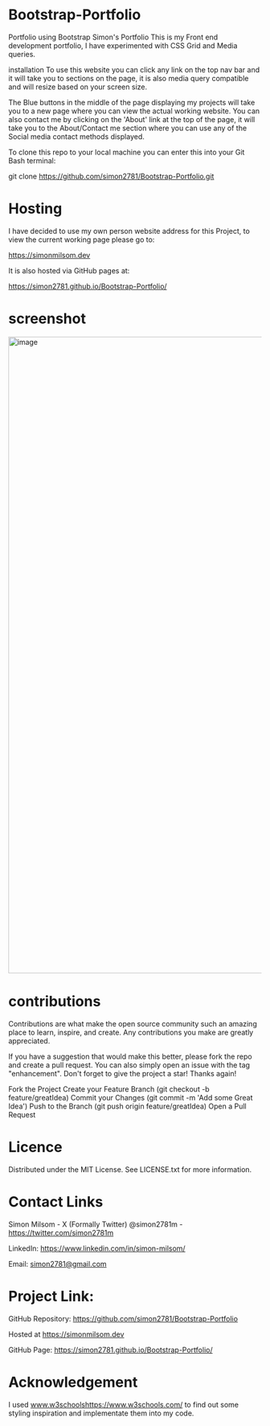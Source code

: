 # Bootstrap-Portfolio
Portfolio using Bootstrap
Simon's Portfolio
This is my Front end development portfolio, I have experimented with CSS Grid and Media queries.

installation
To use this website you can click any link on the top nav bar and it will take you to sections on the page, it is also media query compatible and will resize based on your screen size. 

The Blue buttons in the middle of the page displaying my projects will take you to a new page where you can view the actual working website. You can also contact me by clicking on the 'About' link at the top of the page, it will take you to the About/Contact me section where you can use any of the Social media contact methods displayed.

To clone this repo to your local machine you can enter this into your Git Bash terminal:

git clone https://github.com/simon2781/Bootstrap-Portfolio.git

# Hosting

I have decided to use my own person website address for this Project, to view the current working page please go to:

https://simonmilsom.dev

It is also hosted via GitHub pages at:

https://simon2781.github.io/Bootstrap-Portfolio/


# screenshot

<img width="1267" alt="image" src="https://github.com/simon2781/Bootstrap-Portfolio/assets/131234378/94ac771e-2a34-4f60-8ab8-1185993ea488">


# contributions
Contributions are what make the open source community such an amazing place to learn, inspire, and create. Any contributions you make are greatly appreciated.

If you have a suggestion that would make this better, please fork the repo and create a pull request. You can also simply open an issue with the tag "enhancement". Don't forget to give the project a star! Thanks again!

Fork the Project
Create your Feature Branch (git checkout -b feature/greatIdea)
Commit your Changes (git commit -m 'Add some Great Idea')
Push to the Branch (git push origin feature/greatIdea)
Open a Pull Request

# Licence
Distributed under the MIT License. See LICENSE.txt for more information.

# Contact Links
Simon Milsom - X (Formally Twitter) @simon2781m - https://twitter.com/simon2781m

LinkedIn: https://www.linkedin.com/in/simon-milsom/

Email: simon2781@gmail.com

# Project Link: 

GitHub Repository:
https://github.com/simon2781/Bootstrap-Portfolio

Hosted at
https://simonmilsom.dev

GitHub Page:
https://simon2781.github.io/Bootstrap-Portfolio/

# Acknowledgement
I used www.w3schoolshttps://www.w3schools.com/ to find out some styling inspiration and implementate them into my code.
